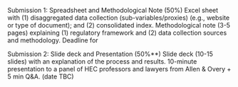 Submission 1: Spreadsheet and Methodological Note (50%)
Excel sheet with (1) disaggregated data collection (sub-variables/proxies) (e.g., website or type of document); and (2) consolidated index.
Methodological note (3-5 pages) explaining (1) regulatory framework and (2) data collection sources and methodology. 
Deadline for 

Submission 2: Slide deck and Presentation (50%**)
Slide deck (10-15 slides) with an explanation of the process and results.
10-minute presentation to a panel of HEC professors and lawyers from Allen & Overy + 5 min Q&A. (date TBC) 

